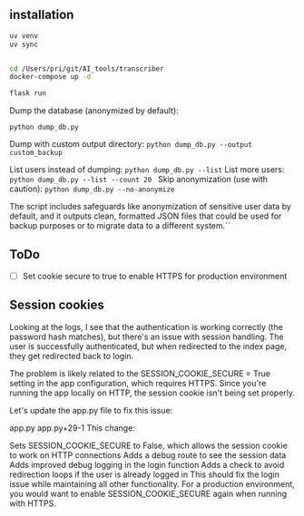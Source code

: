 


## installation 

```bash 
uv venv 
uv sync


cd /Users/pri/git/AI_tools/transcriber
docker-compose up -d

flask run
```



Dump the database (anonymized by default):

```
python dump_db.py
```
Dump with custom output directory:
```python dump_db.py --output custom_backup```

List users instead of dumping:
```python dump_db.py --list```
List more users:
```python dump_db.py --list --count 20 ```
Skip anonymization (use with caution):
```python dump_db.py --no-anonymize```

The script includes safeguards like anonymization of sensitive user data by default, and it outputs clean, formatted JSON files that could be used for backup purposes or to migrate data to a different system.``


## ToDo
- [ ] Set cookie secure to true to enable HTTPS for production environment
## Session cookies

Looking at the logs, I see that the authentication is working correctly (the password hash matches), but there's an issue with session handling. The user is successfully authenticated, but when redirected to the index page, they get redirected back to login.

The problem is likely related to the SESSION_COOKIE_SECURE = True setting in the app configuration, which requires HTTPS. Since you're running the app locally on HTTP, the session cookie isn't being set properly.

Let's update the app.py file to fix this issue:

app.py
app.py+29-1
This change:

Sets SESSION_COOKIE_SECURE to False, which allows the session cookie to work on HTTP connections
Adds a debug route to see the session data
Adds improved debug logging in the login function
Adds a check to avoid redirection loops if the user is already logged in
This should fix the login issue while maintaining all other functionality. For a production environment, you would want to enable SESSION_COOKIE_SECURE again when running with HTTPS.